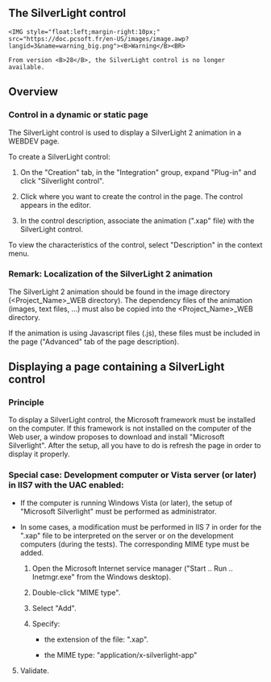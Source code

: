 


## The SilverLight control
			

<DIV class="specObsolete">
	<IMG style="float:left;margin-right:10px;" src="https://doc.pcsoft.fr/en-US/images/image.awp?langid=3&name=warning_big.png"><B>Warning</B><BR>
	From version <B>28</B>, the SilverLight control is no longer available.
</DIV><a name="NOTE1"></a>
<a name="NOTE1_1"></a>


## Overview
<a name="overview_ELTTEXTE000112"></a>


### Control in a dynamic or static page
<a name="control_dynamic_static_page_ELTPARAGRAPHE000014"></a>

The SilverLight control is used to display a SilverLight 2 animation in a WEBDEV page.

To create a SilverLight control: 

1. On the "Creation" tab, in the "Integration" group, expand "Plug-in" and click "Silverlight control".

2. Click where you want to create the control in the page. The control appears in the editor.

3. In the control description, associate the animation (".xap" file) with the SilverLight control.




To view the characteristics of the control, select "Description" in the context menu. 


### Remark: Localization of the SilverLight 2 animation
<a name="remark_localization_the_silverlight_2_animation_ELTPARAGRAPHE000035"></a>

The SilverLight 2 animation should be found in the image directory (&lt;Project_Name&gt;_WEB directory). The dependency files of the animation (images, text files, ...) must also be copied into the &lt;Project_Name&gt;_WEB directory.

If the animation is using Javascript files (.js), these files must be included in the page ("Advanced" tab of the page description).

<a name="NOTE2"></a>
<a name="NOTE2_1"></a>


## Displaying a page containing a SilverLight control
<a name="displaying_page_containing_silverlight_control_ELTTEXTE000142"></a>


### Principle
<a name="principle_ELTPARAGRAPHE000046"></a>

To display a SilverLight control, the Microsoft framework must be installed on the computer. If this framework is not installed on the computer of the Web user, a window proposes to download and install "Microsoft Silverlight". After the setup, all you have to do is refresh the page in order to display it properly.
<a name="NOTE2_2"></a>


### Special case: Development computer or Vista server (or later) in IIS7 with the UAC enabled: 
<a name="special_case_development_computer_vista_server_later_iis7_with_the_uac_enabled_ELTPARAGRAPHE000053"></a>

- If the computer is running Windows Vista (or later), the setup of "Microsoft Silverlight" must be performed as administrator.

- In some cases, a modification must be performed in IIS 7 in order for the ".xap" file to be interpreted on the server or on the development computers (during the tests). The corresponding MIME type must be added.

	1. Open the Microsoft Internet service manager ("Start .. Run .. Inetmgr.exe" from the Windows desktop).

	2. Double-click "MIME type".

	3. Select "Add".

	4. Specify:

		- the extension of the file: ".xap".

		- the MIME type: "application/x-silverlight-app"




5. Validate.





